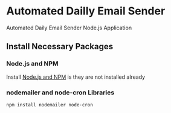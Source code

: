 # Automated Dailly Email Sender

Automated Daily Email Sender Node.js Application

## Install Necessary Packages

### Node.js and NPM

Install [Node.js and NPM](https://nodejs.org/en/download) is they are not installed already

### nodemailer and node-cron Libraries

`npm install nodemailer node-cron`
